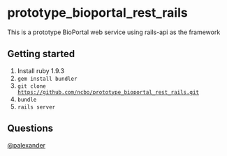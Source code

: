 # prototype_bioportal_rest_rails

This is a prototype BioPortal web service using rails-api as the framework

## Getting started

1. Install ruby 1.9.3
2. <code>gem install bundler</code>
3. <code>git clone https://github.com/ncbo/prototype_bioportal_rest_rails.git</code>
4. <code>bundle</code>
5. <code>rails server</code>

## Questions

[@palexander](https://twitter.com/palexander)